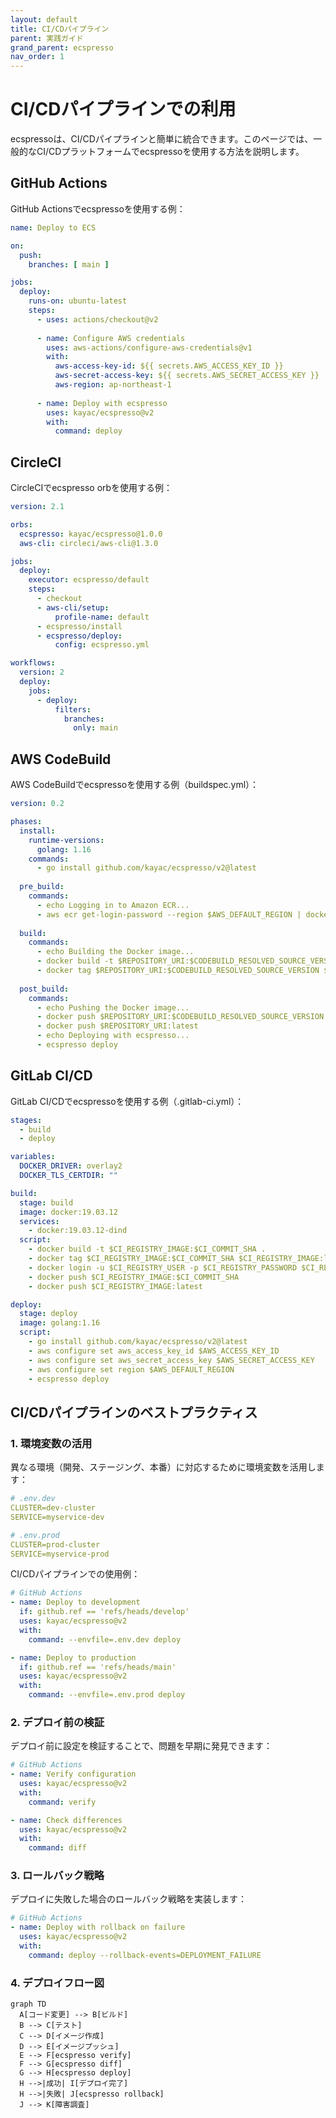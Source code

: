 ```yaml
---
layout: default
title: CI/CDパイプライン
parent: 実践ガイド
grand_parent: ecspresso
nav_order: 1
---
```


# CI/CDパイプラインでの利用

ecspressoは、CI/CDパイプラインと簡単に統合できます。このページでは、一般的なCI/CDプラットフォームでecspressoを使用する方法を説明します。

## GitHub Actions

GitHub Actionsでecspressoを使用する例：

```yaml
name: Deploy to ECS

on:
  push:
    branches: [ main ]

jobs:
  deploy:
    runs-on: ubuntu-latest
    steps:
      - uses: actions/checkout@v2
      
      - name: Configure AWS credentials
        uses: aws-actions/configure-aws-credentials@v1
        with:
          aws-access-key-id: ${{ secrets.AWS_ACCESS_KEY_ID }}
          aws-secret-access-key: ${{ secrets.AWS_SECRET_ACCESS_KEY }}
          aws-region: ap-northeast-1
      
      - name: Deploy with ecspresso
        uses: kayac/ecspresso@v2
        with:
          command: deploy
```

## CircleCI

CircleCIでecspresso orbを使用する例：

```yaml
version: 2.1

orbs:
  ecspresso: kayac/ecspresso@1.0.0
  aws-cli: circleci/aws-cli@1.3.0

jobs:
  deploy:
    executor: ecspresso/default
    steps:
      - checkout
      - aws-cli/setup:
          profile-name: default
      - ecspresso/install
      - ecspresso/deploy:
          config: ecspresso.yml

workflows:
  version: 2
  deploy:
    jobs:
      - deploy:
          filters:
            branches:
              only: main
```

## AWS CodeBuild

AWS CodeBuildでecspressoを使用する例（buildspec.yml）：

```yaml
version: 0.2

phases:
  install:
    runtime-versions:
      golang: 1.16
    commands:
      - go install github.com/kayac/ecspresso/v2@latest
  
  pre_build:
    commands:
      - echo Logging in to Amazon ECR...
      - aws ecr get-login-password --region $AWS_DEFAULT_REGION | docker login --username AWS --password-stdin $AWS_ACCOUNT_ID.dkr.ecr.$AWS_DEFAULT_REGION.amazonaws.com
  
  build:
    commands:
      - echo Building the Docker image...
      - docker build -t $REPOSITORY_URI:$CODEBUILD_RESOLVED_SOURCE_VERSION .
      - docker tag $REPOSITORY_URI:$CODEBUILD_RESOLVED_SOURCE_VERSION $REPOSITORY_URI:latest
  
  post_build:
    commands:
      - echo Pushing the Docker image...
      - docker push $REPOSITORY_URI:$CODEBUILD_RESOLVED_SOURCE_VERSION
      - docker push $REPOSITORY_URI:latest
      - echo Deploying with ecspresso...
      - ecspresso deploy
```

## GitLab CI/CD

GitLab CI/CDでecspressoを使用する例（.gitlab-ci.yml）：

```yaml
stages:
  - build
  - deploy

variables:
  DOCKER_DRIVER: overlay2
  DOCKER_TLS_CERTDIR: ""

build:
  stage: build
  image: docker:19.03.12
  services:
    - docker:19.03.12-dind
  script:
    - docker build -t $CI_REGISTRY_IMAGE:$CI_COMMIT_SHA .
    - docker tag $CI_REGISTRY_IMAGE:$CI_COMMIT_SHA $CI_REGISTRY_IMAGE:latest
    - docker login -u $CI_REGISTRY_USER -p $CI_REGISTRY_PASSWORD $CI_REGISTRY
    - docker push $CI_REGISTRY_IMAGE:$CI_COMMIT_SHA
    - docker push $CI_REGISTRY_IMAGE:latest

deploy:
  stage: deploy
  image: golang:1.16
  script:
    - go install github.com/kayac/ecspresso/v2@latest
    - aws configure set aws_access_key_id $AWS_ACCESS_KEY_ID
    - aws configure set aws_secret_access_key $AWS_SECRET_ACCESS_KEY
    - aws configure set region $AWS_DEFAULT_REGION
    - ecspresso deploy
```

## CI/CDパイプラインのベストプラクティス

### 1. 環境変数の活用

異なる環境（開発、ステージング、本番）に対応するために環境変数を活用します：

```yaml
# .env.dev
CLUSTER=dev-cluster
SERVICE=myservice-dev

# .env.prod
CLUSTER=prod-cluster
SERVICE=myservice-prod
```

CI/CDパイプラインでの使用例：

```yaml
# GitHub Actions
- name: Deploy to development
  if: github.ref == 'refs/heads/develop'
  uses: kayac/ecspresso@v2
  with:
    command: --envfile=.env.dev deploy

- name: Deploy to production
  if: github.ref == 'refs/heads/main'
  uses: kayac/ecspresso@v2
  with:
    command: --envfile=.env.prod deploy
```

### 2. デプロイ前の検証

デプロイ前に設定を検証することで、問題を早期に発見できます：

```yaml
# GitHub Actions
- name: Verify configuration
  uses: kayac/ecspresso@v2
  with:
    command: verify

- name: Check differences
  uses: kayac/ecspresso@v2
  with:
    command: diff
```

### 3. ロールバック戦略

デプロイに失敗した場合のロールバック戦略を実装します：

```yaml
# GitHub Actions
- name: Deploy with rollback on failure
  uses: kayac/ecspresso@v2
  with:
    command: deploy --rollback-events=DEPLOYMENT_FAILURE
```

### 4. デプロイフロー図

```mermaid
graph TD
  A[コード変更] --> B[ビルド]
  B --> C[テスト]
  C --> D[イメージ作成]
  D --> E[イメージプッシュ]
  E --> F[ecspresso verify]
  F --> G[ecspresso diff]
  G --> H[ecspresso deploy]
  H -->|成功| I[デプロイ完了]
  H -->|失敗| J[ecspresso rollback]
  J --> K[障害調査]
```
